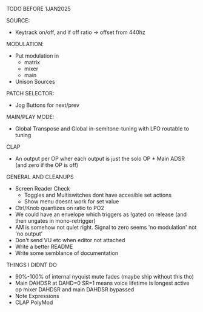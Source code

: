 TODO BEFORE 1JAN2025

SOURCE:
- Keytrack on/off, and if off ratio -> offset from 440hz

MODULATION:
- Put modulation in
  - matrix
  - mixer
  - main
- Unison Sources

PATCH SELECTOR:
- Jog Buttons for next/prev

MAIN/PLAY MODE:
- Global Transpose and Global in-semitone-tuning with LFO routable to tuning

CLAP
- An output per OP wher each output is just the solo OP * Main ADSR (and zero if the OP is off)

GENERAL AND CLEANUPS
- Screen Reader Check
  - Toggles and Multiswitches dont have accesible set actions
  - Show menu doesnt work for set value
- Ctrl/Knob quantizes on ratio to PO2
- We could have an envelope which triggers as !gated on release (and then ungates in mono-retrigger)
- AM is somehow not quiet right. Signal to zero seems 'no modulation' not 'no output'
- Don't send VU etc when editor not attached
- Write a better README
- Write some semblance of documentation

THINGS I DIDNT DO
- 90%-100% of internal nyquist mute fades (maybe ship without this tho)
- Main DAHDSR at DAHD=0 SR=1 means voice lifetime is longest active op mixer DAHDSR and main DAHDSR bypassed
- Note Expressions
- CLAP PolyMod